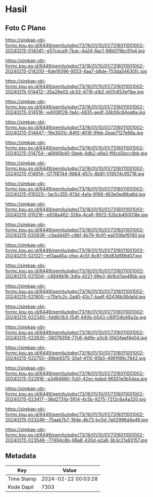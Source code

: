 # Hasil

## Foto C Plano

https://sirekap-obj-formc.kpu.go.id/6449/pemilu/pdpr/73/16/01/10/01/7316011001002-20240215-014041--e57caca9-7bac-4a24-8ac1-88b079bc91e4.jpg

https://sirekap-obj-formc.kpu.go.id/6449/pemilu/pdpr/73/16/01/10/01/7316011001002-20240215-014200--6de19396-9553-4aa7-b8de-753da54630fc.jpg

https://sirekap-obj-formc.kpu.go.id/6449/pemilu/pdpr/73/16/01/10/01/7316011001002-20240215-014412--35a26e02-dc52-4719-a1b2-b07c653ef1be.jpg

https://sirekap-obj-formc.kpu.go.id/6449/pemilu/pdpr/73/16/01/10/01/7316011001002-20240215-014518--e4006f28-fa4c-4835-ae4f-24b56c64ea8a.jpg

https://sirekap-obj-formc.kpu.go.id/6449/pemilu/pdpr/73/16/01/10/01/7316011001002-20240215-014647--19e3501c-84f0-4016-9feb-2bae7127e66a.jpg

https://sirekap-obj-formc.kpu.go.id/6449/pemilu/pdpr/73/16/01/10/01/7316011001002-20240215-014754--a6940b40-0beb-4db2-a9a3-ff4cd3ecc4bb.jpg

https://sirekap-obj-formc.kpu.go.id/6449/pemilu/pdpr/73/16/01/10/01/7316011001002-20240215-014914--077f8744-9864-457c-8b81-019574c95716.jpg

https://sirekap-obj-formc.kpu.go.id/6449/pemilu/pdpr/73/16/01/10/01/7316011001002-20240215-015023--1ac5c355-613d-4a1a-9169-463e0ed9ba6d.jpg

https://sirekap-obj-formc.kpu.go.id/6449/pemilu/pdpr/73/16/01/10/01/7316011001002-20240215-015218--e938a462-326a-4ca6-9922-52bcb400018e.jpg

https://sirekap-obj-formc.kpu.go.id/6449/pemilu/pdpr/73/16/01/10/01/7316011001002-20240215-020938--c9ad4491-c9bf-4b79-9c91-ea0106ef6190.jpg

https://sirekap-obj-formc.kpu.go.id/6449/pemilu/pdpr/73/16/01/10/01/7316011001002-20240215-021321--ef3aa45a-cfea-4c5f-8c81-06d83df88d07.jpg

https://sirekap-obj-formc.kpu.go.id/6449/pemilu/pdpr/73/16/01/10/01/7316011001002-20240215-021504--c8849b18-3dfa-4221-99e3-4bfbd7ae48bb.jpg

https://sirekap-obj-formc.kpu.go.id/6449/pemilu/pdpr/73/16/01/10/01/7316011001002-20240215-021900--c70e1c2c-2ad0-43c7-badf-62436b36dafd.jpg

https://sirekap-obj-formc.kpu.go.id/6449/pemilu/pdpr/73/16/01/10/01/7316011001002-20240215-022340--fdd9cfb3-f54f-440b-b543-c89134b49a3a.jpg

https://sirekap-obj-formc.kpu.go.id/6449/pemilu/pdpr/73/16/01/10/01/7316011001002-20240215-022635--58079359-77c6-4d9e-a3c8-0fd24aef4e04.jpg

https://sirekap-obj-formc.kpu.go.id/6449/pemilu/pdpr/73/16/01/10/01/7316011001002-20240215-022750--89bb9375-30a1-4110-95b5-4991f89c7842.jpg

https://sirekap-obj-formc.kpu.go.id/6449/pemilu/pdpr/73/16/01/10/01/7316011001002-20240215-022916--a3d94680-7cb1-42ec-bded-96551e0b54ea.jpg

https://sirekap-obj-formc.kpu.go.id/6449/pemilu/pdpr/73/16/01/10/01/7316011001002-20240215-023417--38d2731d-5f04-4c5b-9275-7212c6a4a320.jpg

https://sirekap-obj-formc.kpu.go.id/6449/pemilu/pdpr/73/16/01/10/01/7316011001002-20240215-023246--75aab7b7-16de-4b73-bc5d-7a02996d4a46.jpg

https://sirekap-obj-formc.kpu.go.id/6449/pemilu/pdpr/73/16/01/10/01/7316011001002-20240215-023546--77494c8b-98a8-426d-a2a8-3b3c21a93157.jpg


## Metadata

| Key        | Value               |
| ---------- | ------------------- |
| Time Stamp | 2024-02-22 00:03:28 |
| Kode Dapil | 7303                |



